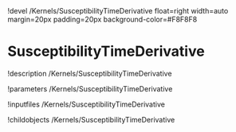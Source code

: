 <!-- MOOSE Object Documentation Stub: Remove this when content is added. -->!devel /Kernels/SusceptibilityTimeDerivative float=right width=auto margin=20px padding=20px background-color=#F8F8F8


# SusceptibilityTimeDerivative
!description /Kernels/SusceptibilityTimeDerivative

!parameters /Kernels/SusceptibilityTimeDerivative

!inputfiles /Kernels/SusceptibilityTimeDerivative

!childobjects /Kernels/SusceptibilityTimeDerivative
